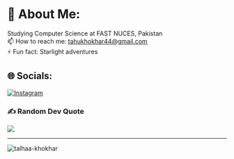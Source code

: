 # 💫 About Me:
Studying Computer Science at FAST NUCES, Pakistan  
📫 How to reach me: tahukhokhar44@gmail.com  
⚡ Fun fact: Starlight adventures

## 🌐 Socials:
[![Instagram](https://img.shields.io/badge/Instagram-%23E4405F.svg?logo=Instagram&logoColor=white)](https://instagram.com/talhaaa.huh) 


### ✍️ Random Dev Quote
![](https://quotes-github-readme.vercel.app/api?type=horizontal&theme=radical)

---
<p align="left"> <img src="https://komarev.com/ghpvc/?username=talhaa-khokhar&label=Profile%20views&color=0e75b6&style=flat" alt="talhaa-khokhar" /> </p>

